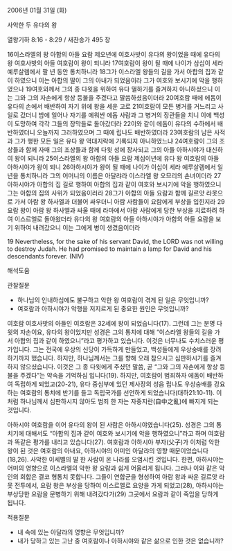 2006년 01월 31일 (화)

사악한 두 유다의 왕



열왕기하 8:16 - 8:29 / 새찬송가 495 장


16이스라엘의 왕 아합의 아들 요람 제오년에 여호사밧이 유다의 왕이었을 때에 유다의 왕 여호사밧의 아들 여호람이 왕이 되니라 17여호람이 왕이 될 때에 나이가 삼십이 세라 예루살렘에서 팔 년 동안 통치하니라 18그가 이스라엘 왕들의 길을 가서 아합의 집과 같이 하였으니 이는 아합의 딸이 그의 아내가 되었음이라 그가 여호와 보시기에 악을 행하였으나 19여호와께서 그의 종 다윗을 위하여 유다 멸하기를 즐겨하지 아니하셨으니 이는 그와 그의 자손에게 항상 등불을 주겠다고 말씀하셨음이더라 20여호람 때에 에돔이 유다의 손에서 배반하여 자기 위에 왕을 세운 고로 21여호람이 모든 병거를 거느리고 사일로 갔더니 밤에 일어나 자기를 에워싼 에돔 사람과 그 병거의 장관들을 치니 이에 백성이 도망하여 각각 그들의 장막들로 돌아갔더라 22이와 같이 에돔이 유다의 수하에서 배반하였더니 오늘까지 그러하였으며 그 때에 립나도 배반하였더라 23여호람의 남은 사적과 그가 행한 모든 일은 유다 왕 역대지략에 기록되지 아니하였느냐 24여호람이 그의 조상들과 함께 자매 그의 조상들과 함께 다윗 성에 장사되고 그의 아들 아하시야가 대신하여 왕이 되니라 25이스라엘의 왕 아합의 아들 요람 제십이년에 유다 왕 여호람의 아들 아하시야가 왕이 되니 26아하시야가 왕이 될 때에 나이가 이십이 세라 예루살렘에서 일 년을 통치하니라 그의 어머니의 이름은 아달랴라 이스라엘 왕 오므리의 손녀이더라 27아하시야가 아합의 집 길로 행하여 아합의 집과 같이 여호와 보시기에 악을 행하였으니 그는 아합의 집의 사위가 되었음이러라 28그가 아합의 아들 요람과 함께 길르앗 라못으로 가서 아람 왕 하사엘과 더불어 싸우더니 아람 사람들이 요람에게 부상을 입힌지라 29요람 왕이 아람 왕 하사엘과 싸울 때에 라마에서 아람 사람에게 당한 부상을 치료하려 하여 이스르엘로 돌아왔더라 유다의 왕 여호람의 아들 아하시야가 아합의 아들 요람을 보기 위하여 내려갔으니 이는 그에게 병이 생겼음이더라 

19 Nevertheless, for the sake of his servant David, the LORD was not willing to destroy Judah. He had promised to maintain a lamp for David and his descendants forever. (NIV)

해석도움





관찰질문 
- 하나님의 인내하심에도 불구하고 악한 왕 여호람이 겪게 된 일은 무엇입니까? 
- 여호람과 아하시야가 악행을 저지르게 된 중요한 원인은 무엇입니까? 


여호람 
여호사밧의 아들인 여호람은 32세에 왕이 되었습니다(17). 그런데 그는 분명 다윗의 자손이요, 유다의 왕이었지만 성경은 그의 통치에 대해 “이스라엘 왕들의 길을 가서 아합의 집과 같이 하였으니”라고 평가하고 있습니다. 이것은 너무나도 수치스러운 평가입니다. 그는 전국에 우상의 신당이 가득하게 만들었고, 백성들에게 우상숭배를 장려하기까지 했습니다. 하지만, 하나님께서는 그를 향해 오래 참으시고 심판하시기를 즐겨하지 않으셨습니다. 이것은 그 종 다윗에게 주셨던 말씀, 곧 “그와 그의 자손에게 항상 등불을 주겠다”는 약속을 기억하심 입니다(19). 하지만, 여호람이 범죄하자 에돔이 배반하여 독립하게 되었고(20-21), 유다 중심부에 있던 제사장의 성읍 립나도 우상숭배를 강요하는 여호람의 통치에 반기를 들고 독립국가를 선언하게 되었습니다(대하21:10-11). 이처럼 하나님께서 심판하시지 않아도 범죄 한 자는 자중지란(自中之亂)에 빠지게 되는 것입니다. 

아하시야 
여호람을 이어 유다의 왕이 된 사람은 아하시야였습니다(25). 성경은 그의 통치기에 대해서도 “아합의 집과 같이 여호와 보시기에 악을 행하였으니”라고 하며 여호람과 똑같은 평가를 내리고 있습니다(27). 여호람과 아하시야 부자(父子)가 이처럼 악한 왕이 된 것은 여호람의 아내요, 아하시야의 어미인 아달랴의 영향 때문이었습니다(18,26). 사악한 이세벨의 딸 한 사람이 온 나라를 오염시킨 것입니다. 한편, 아하시야는 어미의 영향으로 이스라엘의 악한 왕 요람과 쉽게 어울리게 됩니다. 그러나 이와 같은 악인의 회합은 결코 형통치 못합니다. 그들이 연합군을 형성하여 아람 왕과 싸운 길르앗 라못 전투에서, 요람 왕은 부상을 당하여 이스르엘로 요양을 가게 되었고(28), 아하시야는 부상당한 요람을 문병하기 위해 내려갔다가(29) 그곳에서 요람과 같이 죽임을 당하게 됩니다. 



적용질문 
- 내 속에 있는 아달랴의 영향은 무엇입니까? 
- 내가 당하고 있는 고난 중 여호람이나 아하시야와 같은 삶으로 인한 것은 없습니까?